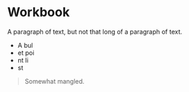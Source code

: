 # Workbook

A paragraph of text, but not that long of a paragraph of text.

- A bul
- et poi
- nt li
- st

> Somewhat mangled.
